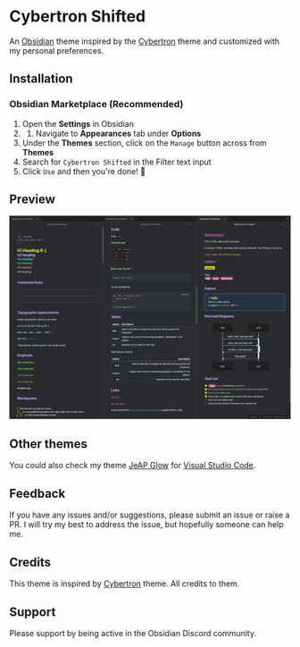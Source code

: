# Cybertron Shifted

An [Obsidian](https://obsidian.md/) theme inspired by the [Cybertron](https://github.com/nickmilo/Cybertron) theme and customized with my personal preferences.

## Installation

### Obsidian Marketplace (Recommended)

1. Open the **Settings** in Obsidian
2. 1. Navigate to **Appearances** tab under **Options**
3. Under the **Themes** section, click on the `Manage` button across from **Themes**
4. Search for `Cybertron Shifted` in the Filter text input
5. Click `Use` and then you're done! 🎉

## Preview
![CybertronShifted](./CybertronShifted.png)

## Other themes

You could also check my theme [JeAP Glow](https://github.com/JorgEdmundo/jeap-glow) for [Visual Studio Code](https://code.visualstudio.com/).

## Feedback

If you have any issues and/or suggestions, please submit an issue or raise a PR. I will try my best to address the issue, but hopefully someone can help me.

## Credits

This theme is inspired by [Cybertron](https://github.com/nickmilo/Cybertron) theme. All credits to them.

## Support

Please support by being active in the Obsidian Discord community.
